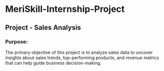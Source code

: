 # MeriSkill-Internship-Project

## Project - Sales Analysis

### Purpose:
The primary objective of this project is to analyze sales data to uncover insights about sales trends, top-performing products, and revenue metrics that can help guide business decision-making.
